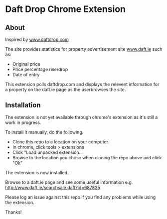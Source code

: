 Daft Drop Chrome Extension
==========================
About
-----

Inspired by www.daftdrop.com

The site provides statistics for property advertisement site www.daft.ie such as:
- Original price
- Price percentage rise/drop
- Date of entry

This extension polls daftdrop.com and displays the relevent information for a 
property on the daft.ie page as the userbrowses the site.

Installation
------------
The extension is not yet available through chrome's extension as it's still a work in progress.

To install it manually, do the following.

- Clone this repo to a location on your computer.
- In chrome, click tools > extensions
- Click "Load unpacked extension...
- Browse to the location you chose when cloning the repo above and click "Ok"

The extension is now installed.

Browse to a daft.ie page and see some useful information e.g. http://www.daft.ie/searchsale.daft?id=687825

Please log an issue against this repo if you find any problems while using the extension.

Thanks!
